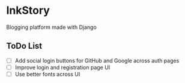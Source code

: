 # InkStory

Blogging platform made with Django

## ToDo List

- [ ] Add social login buttons for GitHub and Google across auth pages
- [ ] Improve login and registration page UI
- [ ] Use better fonts across UI
